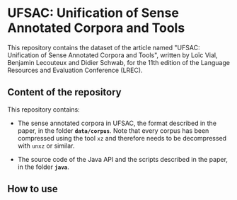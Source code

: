# UFSAC: Unification of Sense Annotated Corpora and Tools

This repository contains the dataset of the article named "UFSAC: Unification of Sense Annotated Corpora and Tools", written by Loïc Vial, Benjamin Lecouteux and Didier Schwab, for the 11th edition of the Language Resources and Evaluation Conference (LREC).

## Content of the repository

This repository contains:

* The sense annotated corpora in UFSAC, the format described in the paper, in the folder **`data/corpus`**. Note that every corpus has been compressed using the tool `xz` and therefore needs to be decompressed with `unxz` or similar.

* The source code of the Java API and the scripts described in the paper, in the folder **`java`**.

## How to use


